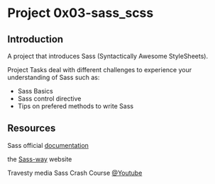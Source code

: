 # Project 0x03-sass_scss

## Introduction

A project that introduces Sass (Syntactically Awesome StyleSheets).

Project Tasks deal with different challenges to experience your understanding of Sass such as:
- Sass Basics
- Sass control directive
- Tips on prefered methods to write Sass

## Resources

Sass official [documentation](https://sass-lang.com/)

the [Sass-way](http://thesassway.com/) website

Travesty media Sass Crash Course [@Youtube](https://www.youtube.com/watch?v=nu5mdN2JIwM)
